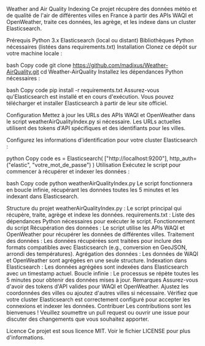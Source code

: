 Weather and Air Quality Indexing
Ce projet récupère des données météo et de qualité de l'air de différentes villes en France à partir des APIs WAQI et OpenWeather, traite ces données, les agrège, et les indexe dans un cluster Elasticsearch.

Prérequis
Python 3.x
Elasticsearch (local ou distant)
Bibliothèques Python nécessaires (listées dans requirements.txt)
Installation
Clonez ce dépôt sur votre machine locale :

bash
Copy code
git clone https://github.com/madixus/Weather-AirQuality.git
cd Weather-AirQuality
Installez les dépendances Python nécessaires :

bash
Copy code
pip install -r requirements.txt
Assurez-vous qu'Elasticsearch est installé et en cours d'exécution. Vous pouvez télécharger et installer Elasticsearch à partir de leur site officiel.

Configuration
Mettez à jour les URLs des APIs WAQI et OpenWeather dans le script weatherAirQualityIndex.py si nécessaire. Les URLs actuelles utilisent des tokens d'API spécifiques et des identifiants pour les villes.

Configurez les informations d'identification pour votre cluster Elasticsearch :

python
Copy code
es = Elasticsearch(
    ["http://localhost:9200"],
    http_auth=("elastic", "votre_mot_de_passe")
)
Utilisation
Exécutez le script pour commencer à récupérer et indexer les données :

bash
Copy code
python weatherAirQualityIndex.py
Le script fonctionnera en boucle infinie, récupérant les données toutes les 5 minutes et les indexant dans Elasticsearch.

Structure du projet
weatherAirQualityIndex.py : Le script principal qui récupère, traite, agrège et indexe les données.
requirements.txt : Liste des dépendances Python nécessaires pour exécuter le script.
Fonctionnement du script
Récupération des données : Le script utilise les APIs WAQI et OpenWeather pour récupérer les données de différentes villes.
Traitement des données : Les données récupérées sont traitées pour inclure des formats compatibles avec Elasticsearch (e.g., conversion en GeoJSON, arrondi des températures).
Agrégation des données : Les données de WAQI et OpenWeather sont agrégées en une seule structure.
Indexation dans Elasticsearch : Les données agrégées sont indexées dans Elasticsearch avec un timestamp actuel.
Boucle infinie : Le processus se répète toutes les 5 minutes pour obtenir des données mises à jour.
Remarques
Assurez-vous d'avoir des tokens d'API valides pour WAQI et OpenWeather.
Ajustez les coordonnées des villes ou ajoutez d'autres villes si nécessaire.
Vérifiez que votre cluster Elasticsearch est correctement configuré pour accepter les connexions et indexer les données.
Contribuer
Les contributions sont les bienvenues ! Veuillez soumettre un pull request ou ouvrir une issue pour discuter des changements que vous souhaitez apporter.

Licence
Ce projet est sous licence MIT. Voir le fichier LICENSE pour plus d'informations.
